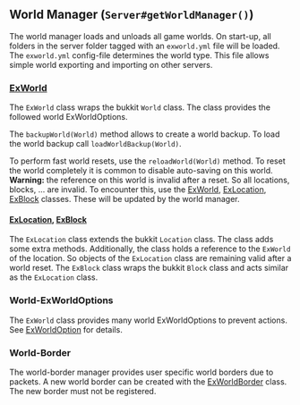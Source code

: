 ## World Manager (`Server#getWorldManager()`)

The world manager loads and unloads all game worlds. On start-up, all folders in the server folder
tagged with
an `exworld.yml` file will be loaded. The `exworld.yml` config-file determines the world type. This
file allows simple
world exporting and importing on other servers.

### [ExWorld]

The `ExWorld` class wraps the bukkit `World` class.
The class provides the followed world ExWorldOptions.

The `backupWorld(World)` method allows to create a world backup. To load the world backup
call `loadWorldBackup(World)`.

To perform fast world resets, use the `reloadWorld(World)` method. To reset the world completely it
is common to disable
auto-saving on this world.
**Warning:** the reference on this world is invalid after a reset. So all locations, blocks, ... are
invalid. To
encounter this, use the [ExWorld], [ExLocation], [ExBlock] classes. These will be updated by the
world manager.

#### [ExLocation], [ExBlock]

The `ExLocation` class extends the bukkit `Location` class. The class adds some extra methods.
Additionally, the class
holds a reference to the `ExWorld` of the location. So objects of the `ExLocation` class are
remaining valid after a
world reset.
The `ExBlock` class wraps the bukkit `Block` class and acts similar as the `ExLocation` class.

### World-ExWorldOptions

The `ExWorld` class provides many world ExWorldOptions to prevent actions.
See [ExWorldOption] for details.

### World-Border

The world-border manager provides user specific world borders due to packets. A new world border can
be created with the
[ExWorldBorder] class. The new border must not be registered.


[ExWorld]: ../src/main/java/de/timesnake/basic/bukkit/util/world/ExWorld.java

[ExLocation]: ../src/main/java/de/timesnake/basic/bukkit/util/world/ExLocation.java

[ExBlock]: ../src/main/java/de/timesnake/basic/bukkit/util/world/ExBlock.java

[ExWorldBorder]: ../src/main/java/de/timesnake/basic/bukkit/util/world/ExWorldBorder.java

[ExWorldOption]: ../src/main/java/de/timesnake/basic/bukkit/util/world/ExWorldOption.java